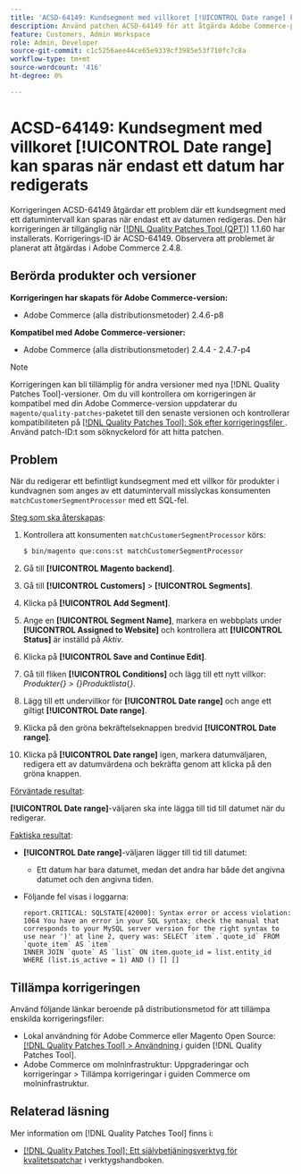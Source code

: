 ```yaml
---
title: 'ACSD-64149: Kundsegment med villkoret [!UICONTROL Date range] kan sparas när endast ett datum har redigerats'
description: Använd patchen ACSD-64149 för att åtgärda Adobe Commerce-problemet där kundsegment med ett **[!UICONTROL Date range]**-villkor kan sparas när endast ett av datumen redigeras.
feature: Customers, Admin Workspace
role: Admin, Developer
source-git-commit: c1c5256aee44ce65e9339cf3985e53f710fc7c8a
workflow-type: tm+mt
source-wordcount: '416'
ht-degree: 0%

---
```



# ACSD-64149: Kundsegment med villkoret [!UICONTROL Date range] kan sparas när endast ett datum har redigerats

Korrigeringen ACSD-64149 åtgärdar ett problem där ett kundsegment med ett datumintervall kan sparas när endast ett av datumen redigeras. Den här korrigeringen är tillgänglig när [[!DNL Quality Patches Tool (QPT)]](/help/tools/quality-patches-tool/quality-patches-tool-to-self-serve-quality-patches.md) 1.1.60 har installerats. Korrigerings-ID är ACSD-64149. Observera att problemet är planerat att åtgärdas i Adobe Commerce 2.4.8.

## Berörda produkter och versioner

**Korrigeringen har skapats för Adobe Commerce-version:**

* Adobe Commerce (alla distributionsmetoder) 2.4.6-p8

**Kompatibel med Adobe Commerce-versioner:**

* Adobe Commerce (alla distributionsmetoder) 2.4.4 - 2.4.7-p4

>[!NOTE]
>
>Korrigeringen kan bli tillämplig för andra versioner med nya [!DNL Quality Patches Tool]-versioner. Om du vill kontrollera om korrigeringen är kompatibel med din Adobe Commerce-version uppdaterar du `magento/quality-patches`-paketet till den senaste versionen och kontrollerar kompatibiliteten på [[!DNL Quality Patches Tool]: Sök efter korrigeringsfiler ](https://experienceleague.adobe.com/tools/commerce-quality-patches/index.html?lang=sv-SE). Använd patch-ID:t som söknyckelord för att hitta patchen.

## Problem

När du redigerar ett befintligt kundsegment med ett villkor för produkter i kundvagnen som anges av ett datumintervall misslyckas konsumenten `matchCustomerSegmentProcessor` med ett SQL-fel.

<u>Steg som ska återskapas</u>:

1. Kontrollera att konsumenten `matchCustomerSegmentProcessor` körs:

   ```bash
   $ bin/magento que:cons:st matchCustomerSegmentProcessor
   ```

1. Gå till **[!UICONTROL Magento backend]**.
1. Gå till **[!UICONTROL Customers]** > **[!UICONTROL Segments]**.
1. Klicka på **[!UICONTROL Add Segment]**.
1. Ange en **[!UICONTROL Segment Name]**, markera en webbplats under **[!UICONTROL Assigned to Website]** och kontrollera att **[!UICONTROL Status]** är inställd på *Aktiv*.
1. Klicka på **[!UICONTROL Save and Continue Edit]**.
1. Gå till fliken **[!UICONTROL Conditions]** och lägg till ett nytt villkor: *Produkter{} > {}Produktlista*{*}*.
1. Lägg till ett undervillkor för **[!UICONTROL Date range]** och ange ett giltigt **[!UICONTROL Date range]**.
1. Klicka på den gröna bekräftelseknappen bredvid **[!UICONTROL Date range]**.
1. Klicka på **[!UICONTROL Date range]** igen, markera datumväljaren, redigera ett av datumvärdena och bekräfta genom att klicka på den gröna knappen.

<u>Förväntade resultat</u>:

**[!UICONTROL Date range]**-väljaren ska inte lägga till tid till datumet när du redigerar.

<u>Faktiska resultat</u>:

* **[!UICONTROL Date range]**-väljaren lägger till tid till datumet:
   * Ett datum har bara datumet, medan det andra har både det angivna datumet och den angivna tiden.
* Följande fel visas i loggarna:

  ```
  report.CRITICAL: SQLSTATE[42000]: Syntax error or access violation: 1064 You have an error in your SQL syntax; check the manual that corresponds to your MySQL server version for the right syntax to use near ')' at line 2, query was: SELECT `item`.`quote_id` FROM `quote_item` AS `item`
  INNER JOIN `quote` AS `list` ON item.quote_id = list.entity_id WHERE (list.is_active = 1) AND () [] []
  ```


## Tillämpa korrigeringen

Använd följande länkar beroende på distributionsmetod för att tillämpa enskilda korrigeringsfiler:

* Lokal användning för Adobe Commerce eller Magento Open Source: [[!DNL Quality Patches Tool] > Användning ](/help/tools/quality-patches-tool/usage.md) i guiden [!DNL Quality Patches Tool].
* Adobe Commerce om molninfrastruktur: Uppgraderingar och korrigeringar > Tillämpa korrigeringar i guiden Commerce om molninfrastruktur.

## Relaterad läsning

Mer information om [!DNL Quality Patches Tool] finns i:

* [[!DNL Quality Patches Tool]: Ett självbetjäningsverktyg för kvalitetspatchar](/help/tools/quality-patches-tool/quality-patches-tool-to-self-serve-quality-patches.md) i verktygshandboken.

